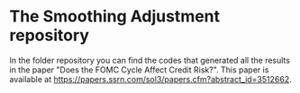 # The Smoothing Adjustment repository
In the folder repository you can find the codes that generated all the results in the paper "Does the FOMC Cycle Affect Credit Risk?". This paper is available at https://papers.ssrn.com/sol3/papers.cfm?abstract_id=3512662.
